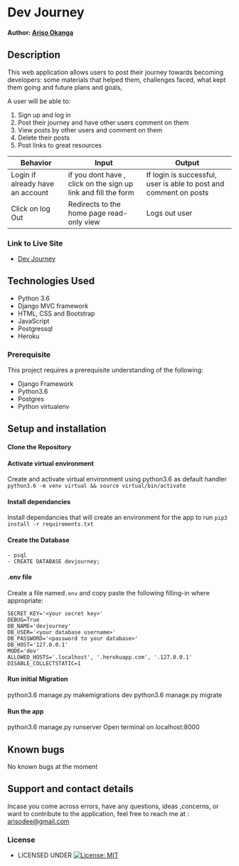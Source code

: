 # Dev Journey

#### Author: [Ariso Okanga](https://github.com/Arisodee)

## Description
This web application allows users to post their journey towards becoming developers: some materials that helped them, challenges faced, what kept them going and future plans and goals,

A user will be able to:

1. Sign up and log in
2. Post their journey and have other users comment on them
3. View posts by other users and comment on them
4. Delete their posts
5. Post links to great resources

| Behavior            | Input                         | Output                        | 
| ------------------- | ----------------------------- | ----------------------------- |
| Login	if already have an account |if you dont have , click on the sign up link and fill the form  | If login is successful, user is able to post and comment on posts | Click on `Add comment` | navigated to where a user can write a comment | Signs In/ Signs Up| Add a new post|Click on the new post at the navbar to be redirected to the new post form| Post is rendered on the home page
| Click on log Out| Redirects to the home page read-only view | Logs out user  |

### Link to Live Site 
- [Dev Journey](https://ariso-devjourney.herokuapp.com/)


## Technologies Used
- Python 3.6
- Django MVC framework
- HTML, CSS and Bootstrap
- JavaScript
- Postgressql
- Heroku

### Prerequisite
This project requires a prerequisite understanding of the following:
- Django Framework
- Python3.6
- Postgres
- Python virtualenv

## Setup and installation

#### Clone the Repository
####  Activate virtual environment
Create and activate virtual environment using python3.6 as default handler
    `python3.6 -m venv virtual && source virtual/bin/activate`
####  Install dependancies
Install dependancies that will create an environment for the app to run `pip3 install -r requirements.txt`
####  Create the Database
    - psql
    - CREATE DATABASE devjourney;
####  .env file
Create a file named`.env`  and copy paste the following filling-in where appropriate:
```
SECRET_KEY='<your secret key>'
DEBUG=True
DB_NAME='devjourney'
DB_USER='<your database username>'
DB_PASSWORD='<password to your database>'
DB_HOST='127.0.0.1'
MODE='dev'
ALLOWED_HOSTS='.localhost', '.herokuapp.com', '.127.0.0.1'
DISABLE_COLLECTSTATIC=1
```
#### Run initial Migration
python3.6 manage.py makemigrations dev
python3.6 manage.py migrate

#### Run the app
python3.6 manage.py runserver
Open terminal on localhost:8000

## Known bugs
No known bugs at the moment

## Support and contact details
Incase you come across errors, have any questions, ideas ,concerns, or want to contribute to the application, feel free to reach me at : arisodee@gmail.com

### License

* LICENSED UNDER  [![License: MIT](https://img.shields.io/badge/License-MIT-yellow.svg)](license/MIT)


